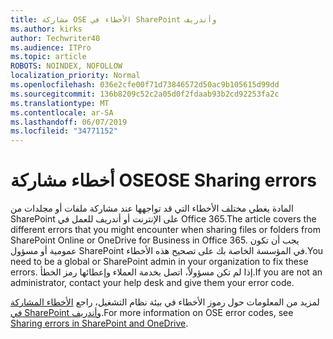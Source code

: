 ```yaml
---
title: مشاركة OSE الأخطاء في SharePoint وأندريف
ms.author: kirks
author: Techwriter40
ms.audience: ITPro
ms.topic: article
ROBOTS: NOINDEX, NOFOLLOW
localization_priority: Normal
ms.openlocfilehash: 036e2cfe00f71d73846572d50ac9b105615d99dd
ms.sourcegitcommit: 136b8209c52c2a05d0f2fdaab93b2cd92253fa2c
ms.translationtype: MT
ms.contentlocale: ar-SA
ms.lasthandoff: 06/07/2019
ms.locfileid: "34771152"
---
```

# <a name="ose-sharing-errors"></a><span data-ttu-id="07491-102">أخطاء مشاركة OSE</span><span class="sxs-lookup"><span data-stu-id="07491-102">OSE Sharing errors</span></span>

<span data-ttu-id="07491-103">المادة يغطي مختلف الأخطاء التي قد تواجهها عند مشاركة ملفات أو مجلدات من SharePoint على الإنترنت أو أندريف للعمل في Office 365.</span><span class="sxs-lookup"><span data-stu-id="07491-103">The article covers the different errors that you might encounter when sharing files or folders from SharePoint Online or OneDrive for Business in Office 365.</span></span> <span data-ttu-id="07491-104">يجب أن تكون عمومية أو مسؤول SharePoint في المؤسسة الخاصة بك على تصحيح هذه الأخطاء.</span><span class="sxs-lookup"><span data-stu-id="07491-104">You need to be a global or SharePoint admin in your organization to fix these errors.</span></span> <span data-ttu-id="07491-105">إذا لم تكن مسؤولاً، اتصل بخدمة العملاء وإعطائها رمز الخطأ.</span><span class="sxs-lookup"><span data-stu-id="07491-105">If you are not an administrator, contact your help desk and give them your error code.</span></span>

<span data-ttu-id="07491-106">لمزيد من المعلومات حول رموز الأخطاء في بيئة نظام التشغيل، راجع [الأخطاء المشاركة في SharePoint وأندريف](https://docs.microsoft.com/sharepoint/sharepoint-onedrive-error-message).</span><span class="sxs-lookup"><span data-stu-id="07491-106">For more information on OSE error codes, see [Sharing errors in SharePoint and OneDrive](https://docs.microsoft.com/sharepoint/sharepoint-onedrive-error-message).</span></span>
